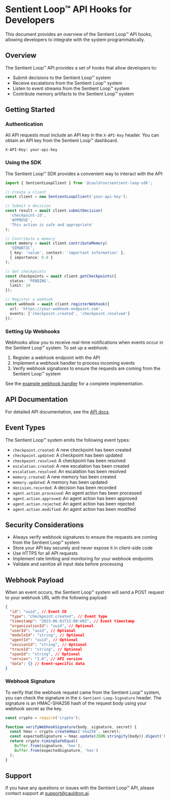 # Sentient Loop™ API Hooks for Developers

This document provides an overview of the Sentient Loop™ API hooks, allowing developers to integrate with the system programmatically.

## Overview

The Sentient Loop™ API provides a set of hooks that allow developers to:

- Submit decisions to the Sentient Loop™ system
- Receive escalations from the Sentient Loop™ system
- Listen to event streams from the Sentient Loop™ system
- Contribute memory artifacts to the Sentient Loop™ system

## Getting Started

### Authentication

All API requests must include an API key in the `X-API-Key` header. You can obtain an API key from the Sentient Loop™ dashboard.

```
X-API-Key: your-api-key
```

### Using the SDK

The Sentient Loop™ SDK provides a convenient way to interact with the API:

```typescript
import { SentientLoopClient } from '@cauldron/sentient-loop-sdk';

// Create a client
const client = new SentientLoopClient('your-api-key');

// Submit a decision
const result = await client.submitDecision(
  'checkpoint-id',
  'APPROVE',
  'This action is safe and appropriate'
);

// Contribute a memory
const memory = await client.contributeMemory(
  'SEMANTIC',
  { key: 'value', context: 'important information' },
  { importance: 0.8 }
);

// Get checkpoints
const checkpoints = await client.getCheckpoints({
  status: 'PENDING',
  limit: 10
});

// Register a webhook
const webhook = await client.registerWebhook({
  url: 'https://your-webhook-endpoint.com',
  events: ['checkpoint.created', 'checkpoint.resolved']
});
```

### Setting Up Webhooks

Webhooks allow you to receive real-time notifications when events occur in the Sentient Loop™ system. To set up a webhook:

1. Register a webhook endpoint with the API
2. Implement a webhook handler to process incoming events
3. Verify webhook signatures to ensure the requests are coming from the Sentient Loop™ system

See the [example webhook handler](../examples/webhookHandler.js) for a complete implementation.

## API Documentation

For detailed API documentation, see the [API docs](sentientLoopApi.md).

## Event Types

The Sentient Loop™ system emits the following event types:

- `checkpoint.created`: A new checkpoint has been created
- `checkpoint.updated`: A checkpoint has been updated
- `checkpoint.resolved`: A checkpoint has been resolved
- `escalation.created`: A new escalation has been created
- `escalation.resolved`: An escalation has been resolved
- `memory.created`: A new memory has been created
- `memory.updated`: A memory has been updated
- `decision.recorded`: A decision has been recorded
- `agent.action.processed`: An agent action has been processed
- `agent.action.approved`: An agent action has been approved
- `agent.action.rejected`: An agent action has been rejected
- `agent.action.modified`: An agent action has been modified

## Security Considerations

- Always verify webhook signatures to ensure the requests are coming from the Sentient Loop™ system
- Store your API key securely and never expose it in client-side code
- Use HTTPS for all API requests
- Implement rate limiting and monitoring for your webhook endpoints
- Validate and sanitize all input data before processing

## Webhook Payload

When an event occurs, the Sentient Loop™ system will send a POST request to your webhook URL with the following payload:

```json
{
  "id": "uuid", // Event ID
  "type": "checkpoint.created", // Event type
  "timestamp": "2023-06-01T12:00:00Z", // Event timestamp
  "organizationId": "uuid", // Optional
  "userId": "uuid", // Optional
  "moduleId": "string", // Optional
  "agentId": "uuid", // Optional
  "sessionId": "string", // Optional
  "traceId": "string", // Optional
  "spanId": "string", // Optional
  "version": "1.0", // API version
  "data": {} // Event-specific data
}
```

### Webhook Signature

To verify that the webhook request came from the Sentient Loop™ system, you can check the signature in the `X-Sentient-Loop-Signature` header. The signature is an HMAC-SHA256 hash of the request body using your webhook secret as the key.

```javascript
const crypto = require('crypto');

function verifyWebhookSignature(body, signature, secret) {
  const hmac = crypto.createHmac('sha256', secret);
  const expectedSignature = hmac.update(JSON.stringify(body)).digest('hex');
  return crypto.timingSafeEqual(
    Buffer.from(signature, 'hex'),
    Buffer.from(expectedSignature, 'hex')
  );
}
```

## Support

If you have any questions or issues with the Sentient Loop™ API, please contact support at support@cauldron.ai.
